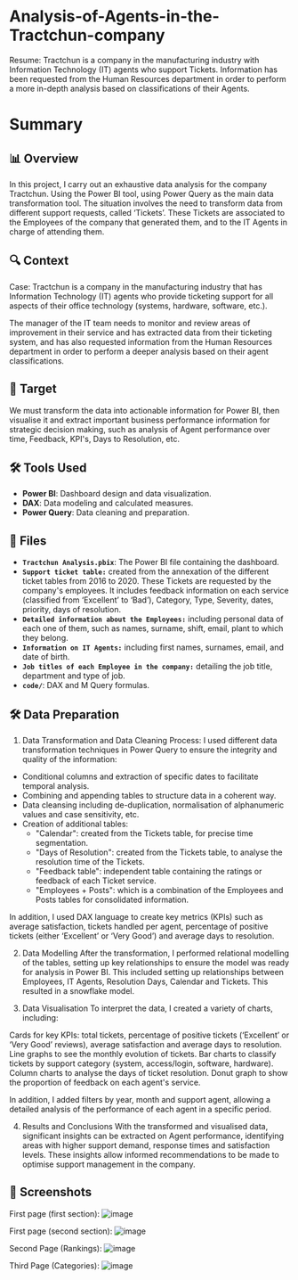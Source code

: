 # Analysis-of-Agents-in-the-Tractchun-company
Resume: Tractchun is a company in the manufacturing industry with Information Technology (IT) agents who support Tickets. Information has been requested from the Human Resources department in order to perform a more in-depth analysis based on classifications of their Agents.

# Summary

## 📊 Overview
In this project, I carry out an exhaustive data analysis for the company Tractchun. Using the Power BI tool, using Power Query as the main data transformation tool. The situation involves the need to transform data from different support requests, called ‘Tickets’. These Tickets are associated to the Employees of the company that generated them, and to the IT Agents in charge of attending them.

## 🔍 Context
Case: Tractchun is a company in the manufacturing industry that has Information Technology (IT) agents who provide ticketing support for all aspects of their office technology (systems, hardware, software, etc.).

The manager of the IT team needs to monitor and review areas of improvement in their service and has extracted data from their ticketing system, and has also requested information from the Human Resources department in order to perform a deeper analysis based on their agent classifications.

## 🎯 Target
We must transform the data into actionable information for Power BI, then visualise it and extract important business performance information for strategic decision making, such as analysis of Agent performance over time, Feedback, KPI's, Days to Resolution, etc. 

## 🛠️ Tools Used
- **Power BI**: Dashboard design and data visualization.
- **DAX**: Data modeling and calculated measures.
- **Power Query**: Data cleaning and preparation.

## 📂 Files
- **`Tractchun Analysis.pbix`**: The Power BI file containing the dashboard.
- **`Support ticket table:`** created from the annexation of the different ticket tables from 2016 to 2020. These Tickets are requested by the company's employees. It includes feedback information on each service (classified from ‘Excellent’ to ‘Bad’), Category, Type, Severity, dates, priority, days of resolution.
- **`Detailed information about the Employees:`** including personal data of each one of them, such as names, surname, shift, email, plant to which they belong.
- **`Information on IT Agents:`** including first names, surnames, email, and date of birth.
- **`Job titles of each Employee in the company:`** detailing the job title, department and type of job.
- **`code/`**: DAX and M Query formulas.

## 🛠️ Data Preparation
1) Data Transformation and Data Cleaning Process:
I used different data transformation techniques in Power Query to ensure the integrity and quality of the information:

- Conditional columns and extraction of specific dates to facilitate temporal analysis.
- Combining and appending tables to structure data in a coherent way.
- Data cleansing including de-duplication, normalisation of alphanumeric values and case sensitivity, etc.
- Creation of additional tables:
    - "Calendar": created from the Tickets table, for precise time segmentation. 
    - "Days of Resolution": created from the Tickets table, to analyse the resolution time of the Tickets.
    - "Feedback table": independent table containing the ratings or feedback of each Ticket service.
    - "Employees + Posts": which is a combination of the Employees and Posts tables for consolidated information.

In addition, I used DAX language to create key metrics (KPIs) such as average satisfaction, tickets handled per agent, percentage of positive tickets (either ‘Excellent’ or ‘Very Good’) and average days to resolution.

2) Data Modelling
After the transformation, I performed relational modelling of the tables, setting up key relationships to ensure the model was ready for analysis in Power BI. This included setting up relationships between Employees, IT Agents, Resolution Days, Calendar and Tickets. This resulted in a snowflake model.

3) Data Visualisation
To interpret the data, I created a variety of charts, including:

Cards for key KPIs: total tickets, percentage of positive tickets (‘Excellent’ or ‘Very Good’ reviews), average satisfaction and average days to resolution.
Line graphs to see the monthly evolution of tickets.
Bar charts to classify tickets by support category (system, access/login, software, hardware).
Column charts to analyse the days of ticket resolution.
Donut graph to show the proportion of feedback on each agent's service.

In addition, I added filters by year, month and support agent, allowing a detailed analysis of the performance of each agent in a specific period.

4) Results and Conclusions
With the transformed and visualised data, significant insights can be extracted on Agent performance, identifying areas with higher support demand, response times and satisfaction levels. These insights allow informed recommendations to be made to optimise support management in the company.

## 📸 Screenshots
First page (first section):
![image](https://github.com/user-attachments/assets/d896ff2d-e4ce-4dfb-82ca-926f99d13596)

First page (second section):
![image](https://github.com/user-attachments/assets/7f7c6c14-955a-4222-a02b-e52499bbbce0)

Second Page (Rankings):
![image](https://github.com/user-attachments/assets/95d163db-6b28-4eb8-8cdc-9a38d7533c91)

Third Page (Categories): 
![image](https://github.com/user-attachments/assets/b7596822-9b88-49a2-80a2-07fab673807a)
